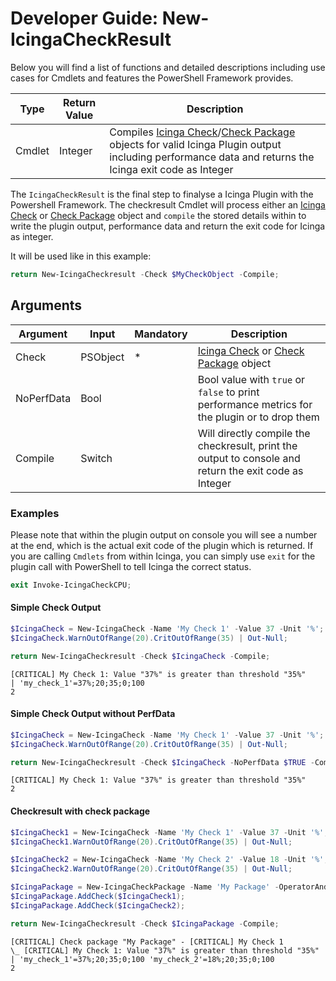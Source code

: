 # Developer Guide: New-IcingaCheckResult

Below you will find a list of functions and detailed descriptions including use cases for Cmdlets and features the PowerShell Framework provides.

| Type | Return Value | Description |
| --- | --- | --- |
| Cmdlet | Integer | Compiles [Icinga Check](01-New-IcingaCheck.md)/[Check Package](02-New-IcingaCheckPackage.md) objects for valid Icinga Plugin output including performance data and returns the Icinga exit code as Integer |

The `IcingaCheckResult` is the final step to finalyse a Icinga Plugin with the Powershell Framework. The checkresult Cmdlet will process either an [Icinga Check](01-New-IcingaCheck.md) or [Check Package](02-New-IcingaCheckPackage.md) object and `compile` the stored details within to write the plugin output, performance data and return the exit code for Icinga as integer.

It will be used like in this example:

```powershell
return New-IcingaCheckresult -Check $MyCheckObject -Compile;
```

## Arguments

| Argument     | Input    | Mandatory | Description |
| ---          | ---      | ---       | ---         |
| Check        | PSObject |  *        | [Icinga Check](01-New-IcingaCheck.md) or [Check Package](02-New-IcingaCheckPackage.md) object  |
| NoPerfData  | Bool    |           | Bool value with `true` or `false` to print performance metrics for the plugin or to drop them |
| Compile   | Switch    |           | Will directly compile the checkresult, print the output to console and return the exit code as Integer |

### Examples

Please note that within the plugin output on console you will see a number at the end, which is the actual exit code of the plugin which is returned. If you are calling `Cmdlets` from within Icinga, you can simply use `exit` for the plugin call with PowerShell to tell Icinga the correct status.

```powershell
exit Invoke-IcingaCheckCPU;
```

#### Simple Check Output

```powershell
$IcingaCheck = New-IcingaCheck -Name 'My Check 1' -Value 37 -Unit '%';
$IcingaCheck.WarnOutOfRange(20).CritOutOfRange(35) | Out-Null;

return New-IcingaCheckresult -Check $IcingaCheck -Compile;
```

```text
[CRITICAL] My Check 1: Value "37%" is greater than threshold "35%"
| 'my_check_1'=37%;20;35;0;100
2
```

#### Simple Check Output without PerfData

```powershell
$IcingaCheck = New-IcingaCheck -Name 'My Check 1' -Value 37 -Unit '%';
$IcingaCheck.WarnOutOfRange(20).CritOutOfRange(35) | Out-Null;

return New-IcingaCheckresult -Check $IcingaCheck -NoPerfData $TRUE -Compile;
```

```text
[CRITICAL] My Check 1: Value "37%" is greater than threshold "35%"
2
```

#### Checkresult with check package

```powershell
$IcingaCheck1 = New-IcingaCheck -Name 'My Check 1' -Value 37 -Unit '%';
$IcingaCheck1.WarnOutOfRange(20).CritOutOfRange(35) | Out-Null;

$IcingaCheck2 = New-IcingaCheck -Name 'My Check 2' -Value 18 -Unit '%';
$IcingaCheck2.WarnOutOfRange(20).CritOutOfRange(35) | Out-Null;

$IcingaPackage = New-IcingaCheckPackage -Name 'My Package' -OperatorAnd;
$IcingaPackage.AddCheck($IcingaCheck1);
$IcingaPackage.AddCheck($IcingaCheck2);

return New-IcingaCheckresult -Check $IcingaPackage -Compile;
```

```text
[CRITICAL] Check package "My Package" - [CRITICAL] My Check 1
\_ [CRITICAL] My Check 1: Value "37%" is greater than threshold "35%"
| 'my_check_1'=37%;20;35;0;100 'my_check_2'=18%;20;35;0;100
2
```
